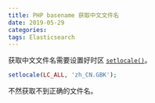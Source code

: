 ```yaml
---
title: PHP basename 获取中文文件名
date: 2019-05-29
categories:
tags: Elasticsearch
---
```


获取中文文件名需要设置好时区 [`setlocale()`](https://www.php.net/manual/zh/function.basename.php)。
```php
setlocale(LC_ALL, 'zh_CN.GBK');
```

不然获取不到正确的文件名。
